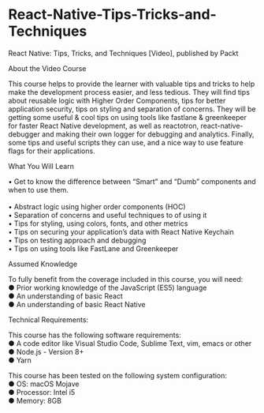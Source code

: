 # React-Native-Tips-Tricks-and-Techniques
React Native: Tips, Tricks, and Techniques [Video], published by Packt


About the Video Course<br/>

This course helps to provide the learner with valuable tips and tricks to help make the development process easier, and less tedious. They will find tips about reusable logic with Higher Order Components, tips for better application security, tips on styling and separation of concerns. They will be getting some useful & cool tips on using tools like fastlane & greenkeeper for faster React Native development, as well as reactotron, react-native-debugger and making their own logger for debugging and analytics. Finally, some tips and useful scripts they can use, and a nice way to use feature flags for their applications.

What You Will Learn<br/>

•	Get to know the difference between “Smart” and “Dumb” components and when to use them.<br/><br/>
•	Abstract logic using higher order components (HOC)<br/>
•	Separation of concerns and useful techniques to of using it<br/>
•	Tips for styling, using colors, fonts, and other metrics<br/>
•	Tips on securing your application’s data with React Native Keychain<br/>
•	Tips on testing approach and debugging<br/>
•	Tips on using tools like FastLane and Greenkeeper<br/>

Assumed Knowledge<br/>

To fully benefit from the coverage included in this course, you will need:<br/>
●	Prior working knowledge of the JavaScript (ES5) language<br/>
●	An understanding of basic React<br/>
●	An understanding of basic React Native<br/>


Technical Requirements:<br/>

This course has the following software requirements:<br/>
●	A code editor like Visual Studio Code, Sublime Text, vim, emacs or other<br/>
●	Node.js - Version 8+<br/>
●	Yarn<br/>

This course has been tested on the following system configuration:<br/>
●	OS: macOS Mojave<br/>
●	Processor: Intel i5<br/>
●	Memory: 8GB<br/>
